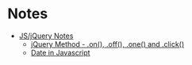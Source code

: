 # Notes

- [JS/jQuery Notes](note-js-jquery/README.md)
  - [jQuery Method - .on(), .off(), .one() and .click()](./note-js-jquery/note-method-on-off-one-click/README.md)
  - [Date in Javascript](./note-js-jquery/note-js-dates/README.md)
